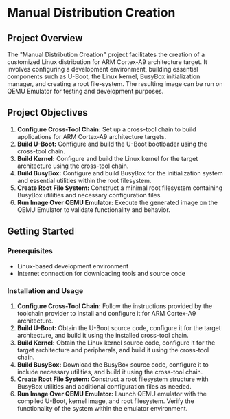 # Manual Distribution Creation

## Project Overview

The "Manual Distribution Creation" project facilitates the creation of a customized Linux distribution for ARM Cortex-A9 architecture target. It involves configuring a development environment, building essential components such as U-Boot, the Linux kernel, BusyBox initialization manager, and creating a root file-system. The resulting image can be run on QEMU Emulator for testing and development purposes.

## Project Objectives

1. **Configure Cross-Tool Chain:** Set up a cross-tool chain to build applications for ARM Cortex-A9 architecture targets.
2. **Build U-Boot:** Configure and build the U-Boot bootloader using the cross-tool chain.
3. **Build Kernel:** Configure and build the Linux kernel for the target architecture using the cross-tool chain.
4. **Build BusyBox:** Configure and build BusyBox for the initialization system and essential utilities within the root filesystem.
5. **Create Root File System:** Construct a minimal root filesystem containing BusyBox utilities and necessary configuration files.
6. **Run Image Over QEMU Emulator:** Execute the generated image on the QEMU Emulator to validate functionality and behavior.

## Getting Started

### Prerequisites

- Linux-based development environment 
- Internet connection for downloading tools and source code

### Installation and Usage

1. **Configure Cross-Tool Chain:** Follow the instructions provided by the toolchain provider to install and configure it for ARM Cortex-A9 architecture.
2. **Build U-Boot:** Obtain the U-Boot source code, configure it for the target architecture, and build it using the installed cross-tool chain.
3. **Build Kernel:** Obtain the Linux kernel source code, configure it for the target architecture and peripherals, and build it using the cross-tool chain.
4. **Build BusyBox:** Download the BusyBox source code, configure it to include necessary utilities, and build it using the cross-tool chain.
5. **Create Root File System:** Construct a root filesystem structure with BusyBox utilities and additional configuration files as needed.
6. **Run Image Over QEMU Emulator:** Launch QEMU emulator with the compiled U-Boot, kernel image, and root filesystem. Verify the functionality of the system within the emulator environment.
